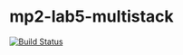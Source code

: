 # mp2-lab5-multistack
[![Build Status](https://travis-ci.org/CYChack/mp2-lab5-multistack.svg?branch=branch-1)](https://travis-ci.org/CYChack/mp2-lab5-multistack)

